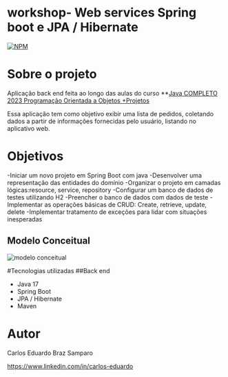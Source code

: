 # workshop- Web services Spring boot e JPA / Hibernate
[![NPM](https://img.shields.io/npm/l/react)](https://github.com/cadusamparo/workshop-springboot3-jpa/blob/main/LICENCE)

# Sobre o projeto
Aplicação back end feita ao longo das aulas do curso **[Java COMPLETO 2023 Programação Orientada a Objetos +Projetos](https://www.udemy.com/course/java-curso-completo)

Essa aplicação tem como objetivo exibir uma lista de pedidos, coletando dados a partir de informações fornecidas pelo usuário, listando no aplicativo web.

# Objetivos
-Iniciar um novo projeto em Spring Boot com java
-Desenvolver uma representação das entidades do domínio
-Organizar o projeto em camadas lógicas:resource, service, repository
-Configurar um banco de dados de testes utilizando H2
-Preencher o banco de dados com dados de teste
-Implementar as operações básicas de CRUD: Create, retrieve, update, delete
-Implementar tratamento de exceções para lidar com situações inesperadas

## Modelo Conceitual
![modelo conceitual](https://user-images.githubusercontent.com/128712778/235934612-f1fdf363-1768-44b7-ac54-e1a88a293272.PNG)

#Tecnologias utilizadas
##Back end
- Java 17
- Spring Boot
- JPA / Hibernate
- Maven

# Autor
Carlos Eduardo Braz Samparo

https://www.linkedin.com/in/carlos-eduardo


